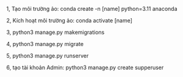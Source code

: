 1, Tạo môi trường ảo:
conda create -n [name] python=3.11 anaconda

2, Kích hoạt môi trường ảo:
conda activate [name]

3, python3 manage.py makemigrations

4, python3 manage.py migrate

5, python3 manage.py runserver

6, tạo tài khoản Admin: 
python3 manage.py create supperuser
